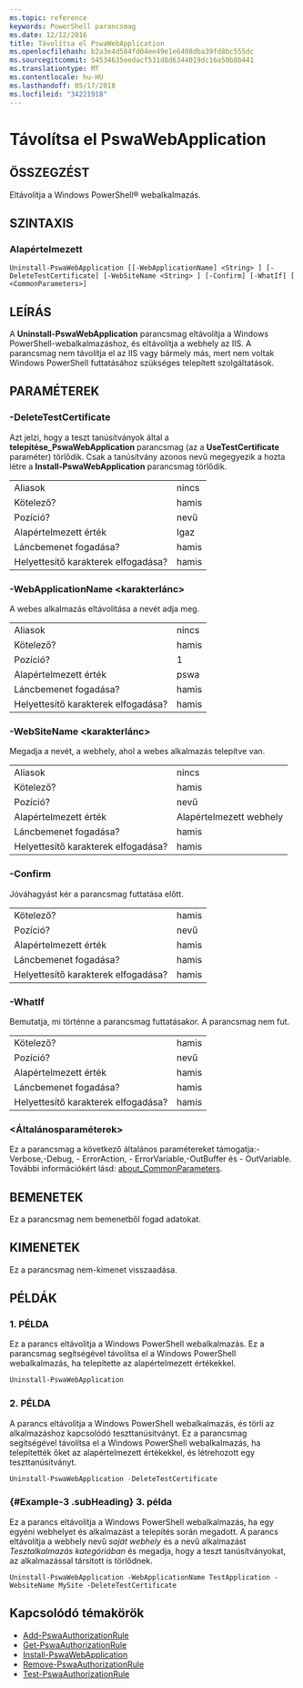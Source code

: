 ```yaml
---
ms.topic: reference
keywords: PowerShell parancsmag
ms.date: 12/12/2016
title: Távolítsa el PswaWebApplication
ms.openlocfilehash: b2a3e4d584fd04ee49e1e6408dba39fd8bc555dc
ms.sourcegitcommit: 54534635eedacf531d8d6344019dc16a50b8b441
ms.translationtype: MT
ms.contentlocale: hu-HU
ms.lasthandoff: 05/17/2018
ms.locfileid: "34221918"
---
```

# <a name="uninstall-pswawebapplication"></a>Távolítsa el PswaWebApplication

## <a name="synopsis"></a>ÖSSZEGZÉST

Eltávolítja a Windows PowerShell® webalkalmazás.

## <a name="syntax"></a>SZINTAXIS

### <a name="default"></a>Alapértelmezett
```
Uninstall-PswaWebApplication [[-WebApplicationName] <String> ] [-DeleteTestCertificate] [-WebSiteName <String> ] [-Confirm] [-WhatIf] [ <CommonParameters>]
```

## <a name="description"></a>LEÍRÁS

A **Uninstall-PswaWebApplication** parancsmag eltávolítja a Windows PowerShell-webalkalmazáshoz, és eltávolítja a webhely az IIS. A parancsmag nem távolítja el az IIS vagy bármely más, mert nem voltak Windows PowerShell futtatásához szükséges telepített szolgáltatások.

## <a name="parameters"></a>PARAMÉTEREK

### <a name="-deletetestcertificate"></a>-DeleteTestCertificate

Azt jelzi, hogy a teszt tanúsítványok által a **telepítése\_PswaWebApplication** parancsmag (az a **UseTestCertificate** paraméter) törlődik.
Csak a tanúsítvány azonos nevű megegyezik a hozta létre a **Install-PswaWebApplication** parancsmag törlődik.

|||
|-|-|
| Aliasok                              | nincs                                 |
| Kötelező?                            | hamis                                |
| Pozíció?                            | nevű                                |
| Alapértelmezett érték                        | Igaz                                 |
| Láncbemenet fogadása?               | hamis                                |
| Helyettesítő karakterek elfogadása?          | hamis                                |

### <a name="-webapplicationname-ltstringgt"></a>-WebApplicationName &lt;karakterlánc&gt;

A webes alkalmazás eltávolítása a nevét adja meg.

|||
|-|-|
| Aliasok                              | nincs                                 |
| Kötelező?                            | hamis                                |
| Pozíció?                            | 1                                    |
| Alapértelmezett érték                        | pswa                                 |
| Láncbemenet fogadása?               | hamis                                |
| Helyettesítő karakterek elfogadása?          | hamis                                |

### <a name="-websitename-ltstringgt"></a>-WebSiteName &lt;karakterlánc&gt;

Megadja a nevét, a webhely, ahol a webes alkalmazás telepítve van.

|||
|-|-|
| Aliasok                              | nincs                                 |
| Kötelező?                            | hamis                                |
| Pozíció?                            | nevű                                |
| Alapértelmezett érték                        | Alapértelmezett webhely                     |
| Láncbemenet fogadása?               | hamis                                |
| Helyettesítő karakterek elfogadása?          | hamis                                |

### <a name="-confirm"></a>-Confirm

Jóváhagyást kér a parancsmag futtatása előtt.

|||
|-|-|
| Kötelező?                            | hamis                                |
| Pozíció?                            | nevű                                |
| Alapértelmezett érték                        | hamis                                |
| Láncbemenet fogadása?               | hamis                                |
| Helyettesítő karakterek elfogadása?          | hamis                                |

### <a name="-whatif"></a>-WhatIf

Bemutatja, mi történne a parancsmag futtatásakor.
A parancsmag nem fut.

|||
|-|-|
| Kötelező?                            | hamis                                |
| Pozíció?                            | nevű                                |
| Alapértelmezett érték                        | hamis                                |
| Láncbemenet fogadása?               | hamis                                |
| Helyettesítő karakterek elfogadása?          | hamis                                |

### <a name="ltcommonparametersgt"></a>&lt;Általánosparaméterek&gt;

Ez a parancsmag a következő általános paramétereket támogatja:-Verbose,-Debug, - ErrorAction, - ErrorVariable,-OutBuffer és - OutVariable.
További információkért lásd: [about_CommonParameters](http://go.microsoft.com/fwlink/p/?LinkID=113216).

## <a name="inputs"></a>BEMENETEK

Ez a parancsmag nem bemenetből fogad adatokat.

## <a name="outputs"></a>KIMENETEK

Ez a parancsmag nem-kimenet visszaadása.

## <a name="examples"></a>PÉLDÁK

### <a name="example-1"></a>1. PÉLDA

Ez a parancs eltávolítja a Windows PowerShell webalkalmazás.
Ez a parancsmag segítségével távolítsa el a Windows PowerShell webalkalmazás, ha telepítette az alapértelmezett értékekkel.

```PowerShell
Uninstall-PswaWebApplication
```

### <a name="example-2"></a>2. PÉLDA

A parancs eltávolítja a Windows PowerShell webalkalmazás, és törli az alkalmazáshoz kapcsolódó teszttanúsítványt.
Ez a parancsmag segítségével távolítsa el a Windows PowerShell webalkalmazás, ha telepítették őket az alapértelmezett értékekkel, és létrehozott egy teszttanúsítványt.

```PowerShell
Uninstall-PswaWebApplication -DeleteTestCertificate
```

### <a name="example-3-example-3-subheading"></a>{#Example-3 .subHeading} 3. példa

Ez a parancs eltávolítja a Windows PowerShell webalkalmazás, ha egy egyéni webhelyet és alkalmazást a telepítés során megadott.
A parancs eltávolítja a webhely nevű *saját webhely* és a nevű alkalmazást *Tesztalkalmazás kategóriában* és megadja, hogy a teszt tanúsítványokat, az alkalmazással társított is törlődnek.

```
Uninstall-PswaWebApplication -WebApplicationName TestApplication -WebsiteName MySite -DeleteTestCertificate
```

## <a name="related-topics"></a>Kapcsolódó témakörök

- [Add-PswaAuthorizationRule](add-pswaauthorizationrule.md)
- [Get-PswaAuthorizationRule](get-pswaauthorizationrule.md)
- [Install-PswaWebApplication](install-pswawebapplication.md)
- [Remove-PswaAuthorizationRule](remove-pswaauthorizationrule.md)
- [Test-PswaAuthorizationRule](test-pswaauthorizationrule.md)